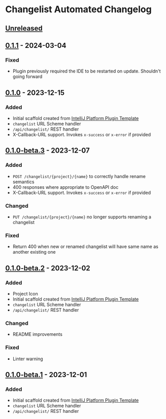 <!-- Keep a Changelog guide -> https://keepachangelog.com -->

# Changelist Automated Changelog

## [Unreleased]

## [0.1.1] - 2024-03-04

### Fixed

- Plugin previously required the IDE to be restarted on update. Shouldn't going forward

## [0.1.0] - 2023-12-15

### Added

- Initial scaffold created from [IntelliJ Platform Plugin Template](https://github.com/JetBrains/intellij-platform-plugin-template)
- `changelist` URL Scheme handler
- `/api/changelist/` REST handler
- X-Callback-URL support. Invokes `x-success` or `x-error` if provided

## [0.1.0-beta.3] - 2023-12-07

### Added

- `POST /changelist/{project}/{name}` to correctly handle rename semantics
- 400 responses where appropriate to OpenAPI doc
- X-Callback-URL support. Invokes `x-success` or `x-error` if provided

### Changed

- `PUT /changelist/{project}/{name}` no longer supports renaming a changelist

### Fixed

- Return 400 when new or renamed changelist will have same name as another existing one

## [0.1.0-beta.2] - 2023-12-02

### Added

- Project Icon
- Initial scaffold created from [IntelliJ Platform Plugin Template](https://github.com/JetBrains/intellij-platform-plugin-template)
- `changelist` URL Scheme handler
- `/api/changelist/` REST handler

### Changed

- README improvements

### Fixed

- Linter warning

## [0.1.0-beta.1] - 2023-12-01

### Added

- Initial scaffold created from [IntelliJ Platform Plugin Template](https://github.com/JetBrains/intellij-platform-plugin-template)
- `changelist` URL Scheme handler
- `/api/changelist/` REST handler

[Unreleased]: https://github.com/sblundy/changelist-protocol/compare/v0.1.1...HEAD
[0.1.1]: https://github.com/sblundy/changelist-protocol/compare/v0.1.0...v0.1.1
[0.1.1-beta.1]: https://github.com/sblundy/changelist-protocol/compare/v0.1.0...v0.1.1-beta.1
[0.1.0]: https://github.com/sblundy/changelist-protocol/compare/v0.1.0-beta.3...v0.1.0
[0.1.0-beta.3]: https://github.com/sblundy/changelist-protocol/compare/v0.1.0-beta.2...v0.1.0-beta.3
[0.1.0-beta.1]: https://github.com/sblundy/changelist-protocol/commits/v0.1.0-beta.1
[0.1.0-beta.2]: https://github.com/sblundy/changelist-protocol/compare/v0.1.0-beta.1...v0.1.0-beta.2
